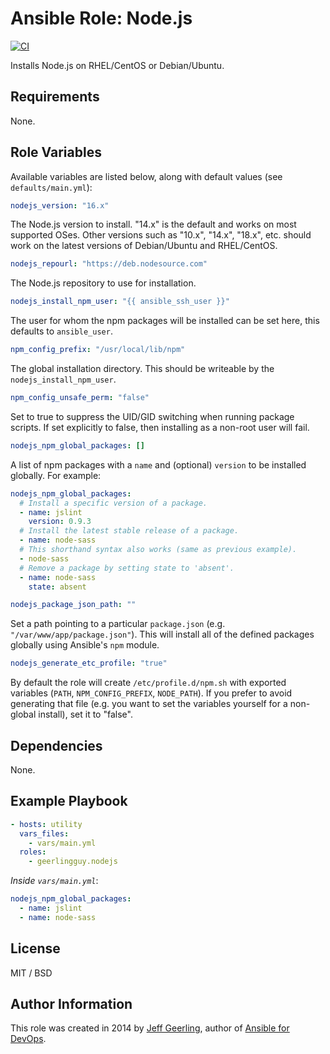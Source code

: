 # Ansible Role: Node.js

[![CI](https://github.com/geerlingguy/ansible-role-nodejs/workflows/CI/badge.svg?event=push)](https://github.com/geerlingguy/ansible-role-nodejs/actions?query=workflow%3ACI)

Installs Node.js on RHEL/CentOS or Debian/Ubuntu.

## Requirements

None.

## Role Variables

Available variables are listed below, along with default values (see `defaults/main.yml`):

```yaml
nodejs_version: "16.x"
```

The Node.js version to install. "14.x" is the default and works on most supported OSes. Other versions such as "10.x", "14.x", "18.x", etc. should work on the latest versions of Debian/Ubuntu and RHEL/CentOS.

```yaml
nodejs_repourl: "https://deb.nodesource.com"
```

The Node.js repository to use for installation.

```yaml
nodejs_install_npm_user: "{{ ansible_ssh_user }}"
```

The user for whom the npm packages will be installed can be set here, this defaults to `ansible_user`.

```yaml
npm_config_prefix: "/usr/local/lib/npm"
```

The global installation directory. This should be writeable by the `nodejs_install_npm_user`.

```yaml
npm_config_unsafe_perm: "false"
```

Set to true to suppress the UID/GID switching when running package scripts. If set explicitly to false, then installing as a non-root user will fail.

```yaml
nodejs_npm_global_packages: []
```

A list of npm packages with a `name` and (optional) `version` to be installed globally. For example:

```yaml
nodejs_npm_global_packages:
  # Install a specific version of a package.
  - name: jslint
    version: 0.9.3
  # Install the latest stable release of a package.
  - name: node-sass
  # This shorthand syntax also works (same as previous example).
  - node-sass
  # Remove a package by setting state to 'absent'.
  - name: node-sass
    state: absent
```

```yaml
nodejs_package_json_path: ""
```

Set a path pointing to a particular `package.json` (e.g. `"/var/www/app/package.json"`). This will install all of the defined packages globally using Ansible's `npm` module.

```yaml
nodejs_generate_etc_profile: "true"
```
    
By default the role will create `/etc/profile.d/npm.sh` with exported variables (`PATH`, `NPM_CONFIG_PREFIX`, `NODE_PATH`). If you prefer to avoid generating that file (e.g. you want to set the variables yourself for a non-global install), set it to "false".

## Dependencies

None.

## Example Playbook

```yaml
- hosts: utility
  vars_files:
    - vars/main.yml
  roles:
    - geerlingguy.nodejs
```

*Inside `vars/main.yml`*:

```yaml
nodejs_npm_global_packages:
  - name: jslint
  - name: node-sass
```

## License

MIT / BSD

## Author Information

This role was created in 2014 by [Jeff Geerling](https://www.jeffgeerling.com/), author of [Ansible for DevOps](https://www.ansiblefordevops.com/).
